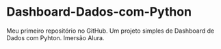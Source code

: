 # Dashboard-Dados-com-Python
Meu primeiro repositório no GitHub. Um projeto simples de Dashboard de Dados com Pyhton. Imersão Alura.
